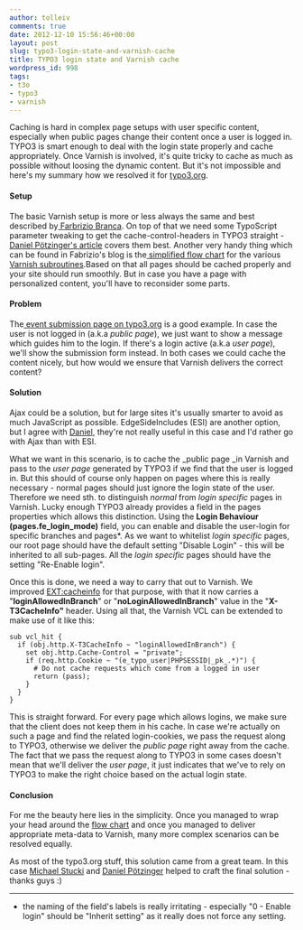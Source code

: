 ```yaml
---
author: tolleiv
comments: true
date: 2012-12-10 15:56:46+00:00
layout: post
slug: typo3-login-state-and-varnish-cache
title: TYPO3 login state and Varnish cache
wordpress_id: 998
tags:
- t3o
- typo3
- varnish
---
```


Caching is hard in complex page setups with user specific content, especially when public pages change their content once a user is logged in. TYPO3 is smart enough to deal with the login state properly and cache appropriately. Once Varnish is involved, it's quite tricky to cache as much as possible without loosing the dynamic content. But it's not impossible and here's my summary how we resolved it for [typo3.org](http://typo3.org).



#### Setup


The basic Varnish setup is more or less always the same and best described by[ Farbrizio Branca](http://www.fabrizio-branca.de/nginx-varnish-apache-magento-typo3.html). On top of that we need   some TypoScript parameter tweaking to get the cache-control-headers in TYPO3 straight - [Daniel Pötzinger's article](http://www.typo3-media.com/blog/website-caching-login.html) covers them best. Another very handy thing which can be found in Fabrizio's blog is the[ simplified flow chart](http://www.fabrizio-branca.de/make-your-magento-store-fly-using-varnish.html) for the various [Varnish subroutines](https://www.varnish-cache.org/trac/wiki/VCLExampleDefault).Based on that all pages should be cached properly and your site should run smoothly. But in case you have a page with personalized content, you'll have to reconsider some parts.



#### Problem


The[ event submission page on typo3.org](http://typo3.org/events/add-new-event/new/) is a good example. In case the user is not logged in (a.k.a _public page_), we just want to show a message which guides him to the login. If there's a login active (a.k.a _user page_), we'll show the submission form instead. In both cases we could cache the content nicely, but how would we ensure that Varnish delivers the correct content?



#### Solution


Ajax could be a solution, but for large sites it's usually smarter to avoid as much JavaScript as possible. EdgeSideIncludes (ESI) are another option, but I agree with [Daniel](http://www.typo3-media.com/blog/website-caching-login.html), they're not really useful in this case and I'd rather go with Ajax than with ESI.

What we want in this scenario, is to cache the _public page _in Varnish and pass to the _user page_ generated by TYPO3 if we find that the user is logged in. But this should of course only happen on pages where this is really necessary - normal pages should just ignore the login state of the user. Therefore we need sth. to distinguish _normal_ from _login specific_ pages in Varnish. Lucky enough TYPO3 already provides a field in the pages properties which allows this distinction. Using the **Login Behaviour (pages.fe_login_mode)** field, you can enable and disable the user-login for specific branches and pages*. As we want to whitelist _login specific_ pages, our root page should have the default setting "Disable Login" - this will be inherited to all sub-pages. All the _login specific_ pages should have the setting "Re-Enable login".

Once this is done, we need a way to carry that out to Varnish. We improved [EXT:cacheinfo](http://forge.typo3.org/projects/extension-cacheinfo) for that purpose, with that it now carries a "**loginAllowedInBranch**" or "**noLoginAllowedInBranch**" value in the "**X-T3CacheInfo"** header. Using all that, the Varnish VCL can be extended to make use of it like this:

    
    sub vcl_hit {
      if (obj.http.X-T3CacheInfo ~ "loginAllowedInBranch") {
        set obj.http.Cache-Control = "private";
        if (req.http.Cookie ~ "(e_typo_user|PHPSESSID|_pk_.*)") {
          # Do not cache requests which come from a logged in user
          return (pass);
        }
      }
    }


This is straight forward. For every page which allows logins, we make sure that the client does not keep them in his cache. In case we're actually on such a page and find the related login-cookies, we pass the request along to TYPO3, otherwise we deliver the _public page_ right away from the cache. The fact that we pass the request along to TYPO3 in some cases doesn't mean that we'll deliver the _user page_, it just indicates that we've to rely on TYPO3 to make the right choice based on the actual login state.



#### Conclusion


For me the beauty here lies in the simplicity. Once you managed to wrap your head around the [flow chart](http://www.fabrizio-branca.de/make-your-magento-store-fly-using-varnish.html) and once you managed to deliver appropriate meta-data to Varnish, many more complex scenarios can be resolved equally.

As most of the typo3.org stuff, this solution came from a great team. In this case [Michael Stucki](https://twitter.com/stucki) and [Daniel Pötzinger](https://twitter.com/danpoetz) helped to craft the final solution - thanks guys :)



* * *



* the naming of the field's labels is really irritating - especially "0 - Enable login" should be "Inherit setting" as it really does not force any setting.
